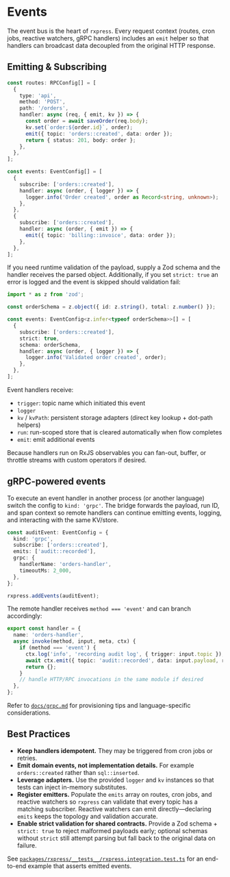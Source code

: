 # Events

The event bus is the heart of `rxpress`. Every request context (routes, cron jobs, reactive watchers, gRPC handlers) includes an `emit` helper so that handlers can broadcast data decoupled from the original HTTP response.

## Emitting & Subscribing

```ts
const routes: RPCConfig[] = [
  {
    type: 'api',
    method: 'POST',
    path: '/orders',
    handler: async (req, { emit, kv }) => {
      const order = await saveOrder(req.body);
      kv.set(`order:${order.id}`, order);
      emit({ topic: 'orders::created', data: order });
      return { status: 201, body: order };
    },
  },
];

const events: EventConfig[] = [
  {
    subscribe: ['orders::created'],
    handler: async (order, { logger }) => {
      logger.info('Order created', order as Record<string, unknown>);
    },
  },
  {
    subscribe: ['orders::created'],
    handler: async (order, { emit }) => {
      emit({ topic: 'billing::invoice', data: order });
    },
  },
];
```

If you need runtime validation of the payload, supply a Zod schema and the handler receives the parsed object. Additionally, if you set `strict: true` an error is logged and the event is skipped should validation fail:

```ts
import * as z from 'zod';

const orderSchema = z.object({ id: z.string(), total: z.number() });

const events: EventConfig<z.infer<typeof orderSchema>>[] = [
  {
    subscribe: ['orders::created'],
    strict: true,
    schema: orderSchema,
    handler: async (order, { logger }) => {
      logger.info('Validated order created', order);
    },
  },
];
```

Event handlers receive:

- `trigger`: topic name which initiated this event
- `logger`
- `kv` / `kvPath`: persistent storage adapters (direct key lookup + dot-path helpers)
- `run`: run-scoped store that is cleared automatically when flow completes
- `emit`: emit additional events

Because handlers run on RxJS observables you can fan-out, buffer, or throttle streams with custom operators if desired.

## gRPC-powered events

To execute an event handler in another process (or another language) switch the config to `kind: 'grpc'`. The bridge forwards the payload, run ID, and span context so remote handlers can continue emitting events, logging, and interacting with the same KV/store.

```ts
const auditEvent: EventConfig = {
  kind: 'grpc',
  subscribe: ['orders::created'],
  emits: ['audit::recorded'],
  grpc: {
    handlerName: 'orders-handler',
    timeoutMs: 2_000,
  },
};

rxpress.addEvents(auditEvent);
```

The remote handler receives `method === 'event'` and can branch accordingly:

```ts
export const handler = {
  name: 'orders-handler',
  async invoke(method, input, meta, ctx) {
    if (method === 'event') {
      ctx.log('info', 'recording audit log', { trigger: input.topic });
      await ctx.emit({ topic: 'audit::recorded', data: input.payload, run: ctx.run });
      return {};
    }
    // handle HTTP/RPC invocations in the same module if desired
  },
};
```

Refer to [`docs/grpc.md`](./grpc.md) for provisioning tips and language-specific considerations.

## Best Practices

- **Keep handlers idempotent.** They may be triggered from cron jobs or retries.
- **Emit domain events, not implementation details.** For example `orders::created` rather than `sql::inserted`.
- **Leverage adapters.** Use the provided `logger` and `kv` instances so that tests can inject in-memory substitutes.
- **Register emitters.** Populate the `emits` array on routes, cron jobs, and reactive watchers so `rxpress` can validate that every topic has a matching subscriber. Reactive watchers can emit directly—declaring `emits` keeps the topology and validation accurate.
- **Enable strict validation for shared contracts.** Provide a Zod schema + `strict: true` to reject malformed payloads early; optional schemas without `strict` still attempt parsing but fall back to the original data on failure.

See [`packages/rxpress/__tests__/rxpress.integration.test.ts`](../__tests__/rxpress.integration.test.ts) for an end-to-end example that asserts emitted events.
